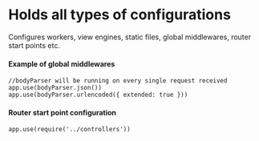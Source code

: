 # Holds all types of configurations 

Configures workers, view engines, static files, global middlewares, router start points etc.

#### Example of global middlewares
```
//bodyParser will be running on every single request received
app.use(bodyParser.json())
app.use(bodyParser.urlencoded({ extended: true }))
```
#### Router start point configuration

```
app.use(require('../controllers'))
```